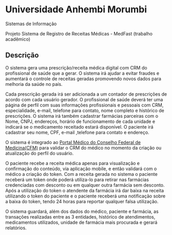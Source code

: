 # Universidade Anhembi Morumbi

Sistemas de Informação

Projeto Sistema de Registro de Receitas Médicas - MedFast (trabalho acadêmico)

## Descrição
 
O sistema gera uma prescrição/receita médica digital com CRM do profissional de saúde que a gerar. O sistema irá ajudar a evitar fraudes e aumentará o controle de receitas geradas promovendo novos dados para melhoria da saúde no país.

Cada prescrição gerada irá ser adicionada a um contador de prescrições de acordo com cada usuário gerador. O profissional de saúde deverá ter uma página de perfil com suas informações profissionais e pessoais com CRM, especialidade, e-mail, telefone para contato, nome completo e histórico de prescrições. O sistema irá também cadastrar farmácias parceiras com o Nome, CNPJ, endereços, horário de funcionamento de cada unidade e indicará se o medicamento receitado estará disponível. O paciente irá cadastrar seu nome, CPF, e-mail ,telefone para contato e endereço.
 
O sistema é integrado ao [Portal Médico do Conselho Federal de Medicina(CFM)](https://www.consultacrm.com.br/index/api) para validar o CRM do médico no momento da criação ou atualização do perfil do usuário.
 
O paciente recebe a receita médica apenas para visualização e confirmação do conteúdo, via aplicação mobile, e então validará com o médico a criação do token. Com a receita gerada no sistema o paciente receberá um token onde poderá utiliza-lo para retirar nas farmácias credenciadas com desconto ou em qualquer outra farmácia sem desconto. Após a utilização do token o atendente da farmácia irá dar baixa na receita utilizando o token do paciente e o paciente receberá uma notificação sobre a baixa do token, tendo 24 horas para reportar qualquer falsa utilização.
 
O sistema guardará, além dos dados do médico, paciente e farmácia, as transações realizadas entre as 3 entidades, histórico de atendimentos, medicamentos utilizados, unidade de farmácia mais procurada e gerará relatórios.


